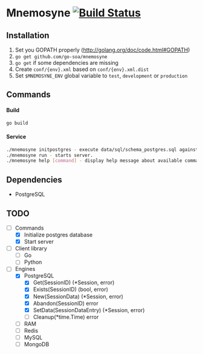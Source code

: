 Mnemosyne [![Build Status](https://travis-ci.org/go-soa/mnemosyne.svg)](https://travis-ci.org/go-soa/mnemosyne)
=============
Installation
------------
1. Set you GOPATH properly (http://golang.org/doc/code.html#GOPATH)
2. `go get github.com/go-soa/mnemosyne`
3. `go get` if some dependencies are missing
4. Create `conf/{env}.xml` based on `conf/{env}.xml.dist`
5. Set `$MNEMOSYNE_ENV` global variable to `test`, `development` or `production`

Commands
--------

#### Build
```bash
go build
```

#### Service
```bash
./mnemosyne initpostgres - execute data/sql/schema_postgres.sql against configured database.
./mnemosyne run - starts server.
./mnemosyne help [command] - display help message about available commands
```

Dependencies
------------
- PostgreSQL

TODO
----
- [ ] Commands
	- [x] Initialize postgres database
	- [x] Start server
- [ ] Client library
    - [ ] Go
    - [ ] Python
- [ ] Engines
	- [x] PostgreSQL
		- [x] Get(SessionID) (*Session, error)
		- [x] Exists(SessionID) (bool, error)
		- [x] New(SessionData) (*Session, error)
		- [x] Abandon(SessionID) error
		- [x] SetData(SessionDataEntry) (*Session, error)
		- [ ] Cleanup(*time.Time) error
	- [ ] RAM
	- [ ] Redis
	- [ ] MySQL
	- [ ] MongoDB
